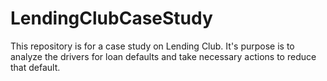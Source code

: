 # LendingClubCaseStudy

This repository is for a case study on Lending Club. It's purpose is to analyze the drivers for loan defaults and take necessary actions to reduce that default.

